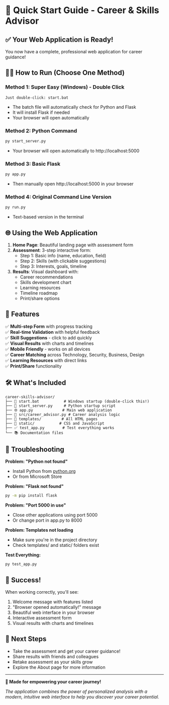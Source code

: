 # 🚀 Quick Start Guide - Career & Skills Advisor

## ✅ Your Web Application is Ready!

You now have a complete, professional web application for career guidance! 

## 🏃‍♂️ How to Run (Choose One Method)

### Method 1: Super Easy (Windows) - Double Click
```
Just double-click: start.bat
```
- The batch file will automatically check for Python and Flask
- It will install Flask if needed
- Your browser will open automatically

### Method 2: Python Command
```bash
py start_server.py
```
- Your browser will open automatically to http://localhost:5000

### Method 3: Basic Flask
```bash
py app.py
```
- Then manually open http://localhost:5000 in your browser

### Method 4: Original Command Line Version
```bash
py run.py
```
- Text-based version in the terminal

## 🌐 Using the Web Application

1. **Home Page**: Beautiful landing page with assessment form
2. **Assessment**: 3-step interactive form:
   - Step 1: Basic info (name, education, field)
   - Step 2: Skills (with clickable suggestions)
   - Step 3: Interests, goals, timeline
3. **Results**: Visual dashboard with:
   - Career recommendations
   - Skills development chart
   - Learning resources
   - Timeline roadmap
   - Print/share options

## 🎯 Features

✅ **Multi-step Form** with progress tracking  
✅ **Real-time Validation** with helpful feedback  
✅ **Skill Suggestions** - click to add quickly  
✅ **Visual Results** with charts and timelines  
✅ **Mobile Friendly** - works on all devices  
✅ **Career Matching** across Technology, Security, Business, Design  
✅ **Learning Resources** with direct links  
✅ **Print/Share** functionality  

## 🛠️ What's Included

```
career-skills-advisor/
├── 📄 start.bat           # Windows startup (double-click this!)
├── 🐍 start_server.py     # Python startup script  
├── 🌐 app.py             # Main web application
├── 🧠 src/career_advisor.py # Career analysis logic
├── 📁 templates/         # All HTML pages
├── 🎨 static/           # CSS and JavaScript
├── ✅ test_app.py        # Test everything works
└── 📚 Documentation files
```

## 🔧 Troubleshooting

**Problem: "Python not found"**
- Install Python from [python.org](https://python.org)
- Or from Microsoft Store

**Problem: "Flask not found"**
```bash
py -m pip install flask
```

**Problem: "Port 5000 in use"**
- Close other applications using port 5000
- Or change port in app.py to 8000

**Problem: Templates not loading**
- Make sure you're in the project directory
- Check templates/ and static/ folders exist

**Test Everything:**
```bash
py test_app.py
```

## 🎉 Success!

When working correctly, you'll see:
1. Welcome message with features listed
2. "Browser opened automatically!" message
3. Beautiful web interface in your browser
4. Interactive assessment form
5. Visual results with charts and timelines

## 🌟 Next Steps

- Take the assessment and get your career guidance!
- Share results with friends and colleagues
- Retake assessment as your skills grow
- Explore the About page for more information

---

**🚀 Made for empowering your career journey!**

*The application combines the power of personalized analysis with a modern, intuitive web interface to help you discover your career potential.*